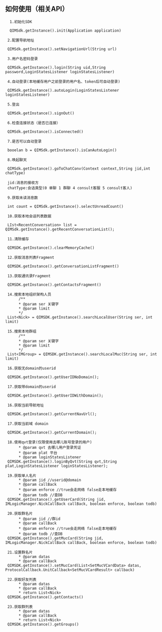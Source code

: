 如何使用（相关API）
---
```init
  1.初始化SDK
  
  QIMSdk.getInstance().init(Application application)
  ```
 ```config
  2.配置导航地址
  
  QIMSdk.getInstance().setNavigationUrl(String url)
  ```  
 ```login
  3.用户名密码登录
  
  QIMSdk.getInstance().login(String uid,String password,LoginStatesListener loginStatesListener)
  ```   
 ```Autologin
  4.自动登录(本地缓存用户之前登录的用户名、token后可自动登录)
  
  QIMSdk.getInstance().autoLogin(LoginStatesListener loginStatesListener)
  ```   
 ```logout
  5.登出
  
  QIMSdk.getInstance().signOut()
  ```   
 ```state
  6.检查连接状态（是否已连接）
  
  QIMSdk.getInstance().isConnected()
  ```   
 ```isAutoLogin
  7.是否可以自动登录
  
  booelan b = QIMSdk.getInstance().isCanAutoLogin()
  ```   
 ```chat
  8.唤起聊天
  
  QIMSdk.getInstance().goToChatConv(Context context,String jid,int chatType)
  
  jid:消息的接收方
  chatType:会话类型(0 单聊 1 群聊 4 consult客服 5 consult客人)
  ```  
 ```unread
  9.获取未读消息数
  
  int count = QIMSdk.getInstance().selectUnreadCount()
  ```    
 ```convs
  10.获取本地会话列表数据
  
  LIst<RecentConversation> list = QIMSdk.getInstance().getRecentConversationList();
  ``` 
 ```clearcache
  11.清除缓存
  
  QIMSDK.getInstance().clearMemoryCache()
  ``` 
 ```getConversations
  12.获取消息列表Fragment
  
  QIMSDK.getInstance().getConversationListFragment()
  ```     
 ```getContacts
  13.获取通讯录Fragment
  
  QIMSDK.getInstance().getContactsFragment()
  ```   
 ```searchUser
  14.搜索本地组织架构人员
       /**
       * @param ser 关键字
       * @param limit
       */
  List<Nick> = QIMSDK.getInstance().searchLocalUser(String ser, int limit)
  ```  
 ```searchMuc
  15.搜索本地群组
       /**
       * @param ser 关键字
       * @param limit
       */
  List<IMGroup> = QIMSDK.getInstance().searchLocalMuc(String ser, int limit)
  ```
 ```getUserId
  16.获取无domain的userid
  
  QIMSDK.getInstance().getUserIDNoDomain();
  ```  
 ```getUserIdwithdomain
  17.获取带domain的userid
  
  QIMSDK.getInstance().getUserIDWithDomain();
  ```    
 ```getnavurl
  16.获取当前导航地址
  
  QIMSDK.getInstance().getCurrentNavUrl();
  ```    
 ```getdomain
  17.获取当前域 domain
  
  QIMSDK.getInstance().getCurrentDomain();
  ```   
 ```loginByQvt
  18.使用qvt登录(仅限使用去哪儿账号登录的用户)
       * @param qvt 去哪儿用户登录凭证
       * @param plat 平台
       * @param loginStatesListener
  QIMSDK.getInstance().loginByQvt(String qvt,String plat,LoginStatesListener loginStatesListener);
  ```    
 ```usercard
  19.获取单人名片
       * @param jid //userid@domain
       * @param callBack
       * @param enforce //true会走网络 false走本地缓存
       * @param todb //查DB
  QIMSDK.getInstance().getUserCard(String jid, IMLogicManager.NickCallBack callBack, boolean enforce, boolean todb)
  ```      
 ```groupcard
  20.获取群名片
       * @param jid //群id
       * @param callBack
       * @param enforce //true会走网络 false走本地缓存
       * @param todb //查DB
  QIMSDK.getInstance().getMucCard(String jid, IMLogicManager.NickCallBack callBack, boolean enforce, boolean todb)
  ```    
 ```setgroupcard
  21.设置群名片
       * @param datas
       * @param callBack
  QIMSDK.getInstance().setMucCard(List<SetMucVCardData> datas, ProtocolCallback.UnitCallback<SetMucVCardResult> callback)
  ```
 ```getContacts
  22.获取好友列表
       * @param datas
       * @param callBack
       * return List<Nick>
  QIMSDK.getInstance().getContacts()
  ```     
 ```getContacts
  23.获取群列表
       * @param datas
       * @param callBack
       * return List<Nick>
  QIMSDK.getInstance().getGroups()
  ```     